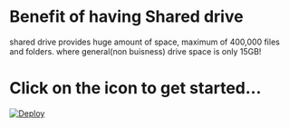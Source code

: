 # Benefit of having Shared drive
shared drive provides huge amount of space, maximum of 400,000 files and folders.
where general(non buisness) drive space is only 15GB!
# Click on the icon to get started...
[![Deploy](https://x.xux.workers.dev/0:/button.svg)](https://x.unkusr.workers.dev/)


